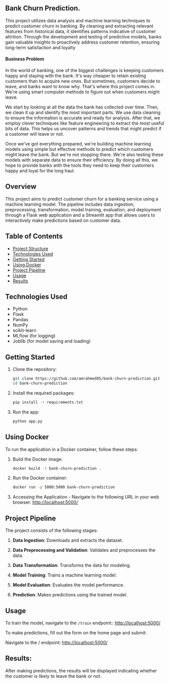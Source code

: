 ## Bank Churn Prediction.

This project utilizes data analysis and machine learning techniques to predict customer churn in banking. By cleaning and extracting relevant features from historical data, it identifies patterns indicative of customer attrition. Through the development and testing of predictive models, banks gain valuable insights to proactively address customer retention, ensuring long-term satisfaction and loyalty


#### Business Problem

In the world of banking, one of the biggest challenges is keeping customers happy and staying with the bank. It's way cheaper to retain existing customers than to acquire new ones. But sometimes, customers decide to leave, and banks want to know why. That's where this project comes in. We're using smart computer methods to figure out when customers might leave.

We start by looking at all the data the bank has collected over time. Then, we clean it up and identify the most important parts. We use data cleaning to ensure the information is accurate and ready for analysis. After that, we employ clever techniques like feature engineering to extract the most useful bits of data. This helps us uncover patterns and trends that might predict if a customer will leave or not.

Once we've got everything prepared, we're building machine learning models using simple but effective methods to predict which customers might leave the bank. But we're not stopping there. We're also testing these models with separate data to ensure their efficiency. By doing all this, we hope to provide banks with the tools they need to keep their customers happy and loyal for the long haul.


## Overview
This project aims to predict customer churn for a banking service using a machine learning model. The pipeline includes data ingestion, preprocessing, transformation, model training, evaluation, and deployment through a Flask web application and a Streamlit app that allows users to interactively make predictions based on customer data.

## Table of Contents
- [Project Structure](#project-structure)
- [Technologies Used](#technologies-used)
- [Getting Started](#getting-started)
- [Using Docker](#using-docker)
- [Project Pipeline](#project-pipeline)
- [Usage](#usage)
- [Results](#results)



## Technologies Used
- Python
- Flask
- Pandas
- NumPy
- scikit-learn
- MLflow (for logging)
- Joblib (for model saving and loading)

## Getting Started
1. Clone the repository:
   ```bash
   git clone https://github.com/amrahmed85/bank-churn-prediction.git
   cd bank-churn-prediction

2. Install the required packages:
     ```bash
    pip install -r requirements.txt

3. Run the app:
    ```bash
    python app.py

## Using Docker
To run the application in a Docker container, follow these steps:

1. Build the Docker image: 
    ```bash
    docker build -t bank-churn-prediction .

2. Run the Docker container:
    ```bash
    docker run -p 5000:5000 bank-churn-prediction

3. Accessing the Application - Navigate to the following URL in your web browser:
[http://localhost:5000/](http://localhost:5000/)


## Project Pipeline
The project consists of the following stages:

1. **Data Ingestion**: Downloads and extracts the dataset.
    
2. **Data Preprocessing and Validation**: Validates and preprocesses the data.
   
3. **Data Transformation**: Transforms the data for modeling.
  
4. **Model Training**: Trains a machine learning model.
     
5. **Model Evaluation**: Evaluates the model performance.
     
6. **Prediction**: Makes predictions using the trained model.
   
## Usage
To train the model, navigate to the `/train` endpoint::
    [http://localhost:5000/](http://localhost:5000/)



To make predictions, fill out the form on the home page and submit:

Navigate to the / endpoint:
[http://localhost:5000/](http://localhost:5000/)

## Results:
After making predictions, the results will be displayed indicating whether the customer is likely to leave the bank or not.


